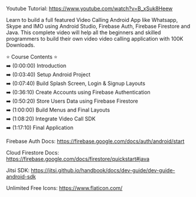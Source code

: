 Youtube Tutorial: https://www.youtube.com/watch?v=B_xSuk8Heew

Learn to build a full featured Video Calling Android App like Whatsapp, Skype and IMO using Android Studio, Firebase Auth, Firebase Firestore and Java. This complete video will help all the beginners and skilled programmers to build their own video video calling application with 100K Downloads.

⭐ Course Contents ⭐ <br>
➡️ (0:00:00) Introduction <br>
➡️ (0:03:40) Setup Android Project <br>
➡️ (0:07:40) Build Splash Screen, Login & Signup Layouts <br>
➡️ (0:36:10) Create Accounts using Firebase Authentication <br>
➡️ (0:50:20) Store Users Data using Firebase Firestore <br>
➡️ (1:00:00) Build Menus and Final Layouts <br>
➡️ (1:08:20) Integrate Video Call SDK <br>
➡️ (1:17:10) Final Application <br>

Firebase Auth Docs: https://firebase.google.com/docs/auth/android/start

Cloud Firestore Docs: https://firebase.google.com/docs/firestore/quickstart#java 

Jitsi SDK: https://jitsi.github.io/handbook/docs/dev-guide/dev-guide-android-sdk

Unlimited Free Icons: https://www.flaticon.com/

